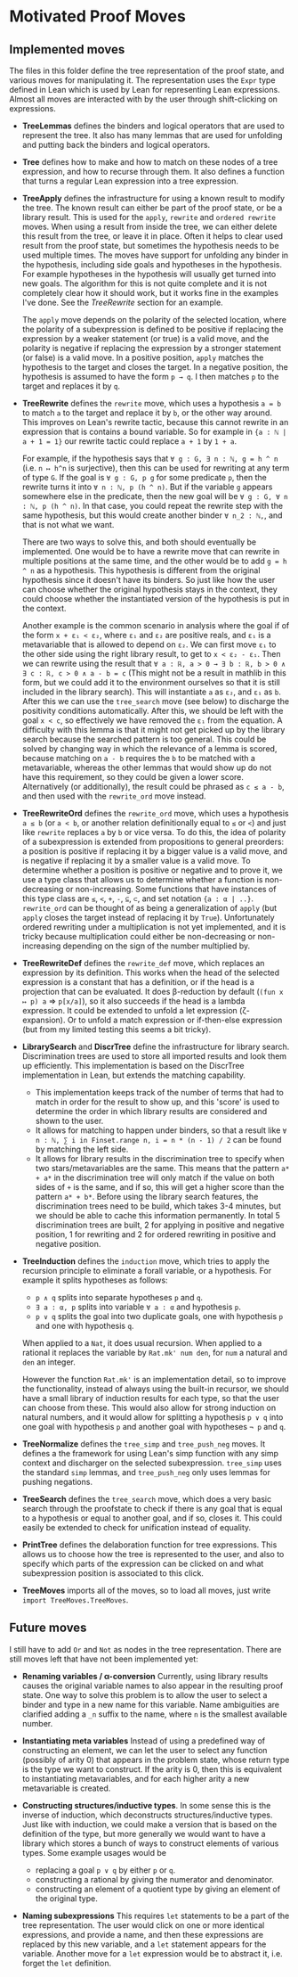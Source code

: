 # Motivated Proof Moves

## Implemented moves

The files in this folder define the tree representation of the proof state, and various moves for manipulating it. The representation uses the `Expr` type defined in Lean which is used by Lean for representing Lean expressions. Almost all moves are interacted with by the user through shift-clicking on expressions.

- **TreeLemmas** defines the binders and logical operators that are used to represent the tree. It also has many lemmas that are used for unfolding and putting back the binders and logical operators.

- **Tree** defines how to make and how to match on these nodes of a tree expression, and how to recurse through them. It also defines a function that turns a regular Lean expression into a tree expression.

- **TreeApply** defines the infrastructure for using a known result to modify the tree. The known result can either be part of the proof state, or be a library result. This is used for the `apply`, `rewrite` and `ordered rewrite` moves. When using a result from inside the tree, we can either delete this result from the tree, or leave it in place. Often it helps to clear used result from the proof state, but sometimes the hypothesis needs to be used multiple times. The moves have support for unfolding any binder in the hypothesis, including side goals and hypotheses in the hypothesis. For example hypotheses in the hypothesis will usually get turned into new goals. The algorithm for this is not quite complete and it is not completely clear how it should work, but it works fine in the examples I've done. See the *TreeRewrite* section for an example.

    The `apply` move depends on the polarity of the selected location, where the polarity of a subexpression is defined to be positive if replacing the expression by a weaker statement (or true) is a valid move, and the polarity is negative if replacing the expression by a stronger statement (or false) is a valid move. In a positive position, `apply` matches the hypothesis to the target and closes the target. In a negative position, the hypothesis is assumed to have the form `p → q`. I then matches `p` to the target and replaces it by `q`.

- **TreeRewrite** defines the `rewrite` move, which uses a hypothesis `a = b` to match `a` to the target and replace it by `b`, or the other way around. This improves on Lean's rewrite tactic, because this cannot rewrite in an expression that is contains a bound variable. So for example in `{a : ℕ | a + 1 = 1}` our rewrite tactic could replace `a + 1` by `1 + a`.

    For example, if the hypothesis says that `∀ g : G, ∃ n : ℕ, g = h ^ n` (i.e. `n ↦ h^n` is surjective), then this can be used for rewriting at any term of type `G`. If the goal is `∀ g : G, p g` for some predicate `p`, then the rewrite turns it into `∀ n : ℕ, p (h ^ n)`. But if the variable `g` appears somewhere else in the predicate, then the new goal will be `∀ g : G, ∀ n : ℕ, p (h ^ n)`. In that case, you could repeat the rewrite step with the same hypothesis, but this would create another binder `∀ n_2 : ℕ,`, and that is not what we want.
    
    There are two ways to solve this, and both should eventually be implemented. One would be to have a rewrite move that can rewrite in multiple positions at the same time, and the other would be to add `g = h ^ n` as a hypothesis. This hypothesis is different from the original hypothesis since it doesn't have its binders. So just like how the user can choose whether the original hypothesis stays in the context, they could choose whether the instantiated version of the hypothesis is put in the context.

    Another example is the common scenario in analysis where the goal if of the form `x + ε₁ < ε₂`, where `ε₁` and `ε₂` are positive reals, and `ε₁` is a metavariable that is allowed to depend on `ε₂`. We can first move `ε₁` to the other side using the right library result, to get to `x < ε₂ - ε₁`. Then we can rewrite using the result that `∀ a : ℝ, a > 0 → ∃ b : ℝ, b > 0 ∧ ∃ c : ℝ, c > 0 ∧ a - b = c` (This might not be a result in mathlib in this form, but we could add it to the environment ourselves so that it is still included in the library search). This will instantiate `a` as `ε₂`, and `ε₁` as `b`. After this we can use the `tree_search` move (see below) to discharge the positivity conditions automatically. After this, we should be left with the goal `x < c`, so effectively we have removed the `ε₁` from the equation. A difficulty with this lemma is that it might not get picked up by the library search because the searched pattern is too general. This could be solved by changing way in which the relevance of a lemma is scored, because matching on `a - b` requires the `b` to be matched with a metavariable, whereas the other lemmas that would show up do not have this requirement, so they could be given a lower score. Alternatively (or additionally), the result could be phrased as `c ≤ a - b`, and then used with the `rewrite_ord` move instead.

- **TreeRewriteOrd** defines the `rewrite_ord` move, which uses a hypothesis `a ≤ b` (or `a < b`, or another relation definitionally equal to `≤` or `<`) and just like `rewrite` replaces `a` by `b` or vice versa. To do this, the idea of polarity of a subexpression is extended from propositions to general preorders: a position is positive if replacing it by a bigger value is a valid move, and is negative if replacing it by a smaller value is a valid move. To determine whether a position is positive or negative and to prove it, we use a type class that allows us to determine whether a function is non-decreasing or non-increasing. Some functions that have instances of this type class are `≤`, `<`, `+`, `-`, `⊆`, `⊂`, and set notation `{a : α | ..}`. `rewrite_ord` can be thought of as being a generalization of `apply` (but `apply` closes the target instead of replacing it by `True`). Unfortunately ordered rewriting under a multiplication is not yet implemented, and it is tricky because multiplication could either be non-decreasing or non-increasing depending on the sign of the number multiplied by.

- **TreeRewriteDef** defines the `rewrite_def` move, which replaces an expression by its definition. This works when the head of the selected expression is a constant that has a definition, or if the head is a projection that can be evaluated. It does β-reduction by default (`(fun x  ↦ p) a` => `p[x/a]`), so it also succeeds if the head is a lambda expression. It could be extended to unfold a let expression (ζ-expansion). Or to unfold a match expression or if-then-else expression (but from my limited testing this seems a bit tricky).

- **LibrarySearch** and **DiscrTree** define the infrastructure for library search. Discrimination trees are used to store all imported results and look them up efficiently. This implementation is based on the DiscrTree implementation in Lean, but extends the matching capability.
    - This implementation keeps track of the number of terms that had to match in order for the result to show up, and this 'score' is used to determine the order in which library results are considered and shown to the user.
    - It allows for matching to happen under binders, so that a result like `∀ n : ℕ, ∑ i in Finset.range n, i = n * (n - 1) / 2` can be found by matching the left side.
    - It allows for library results in the discrimination tree to specify when two stars/metavariables are the same. This means that the pattern `a* + a*` in the discrimination tree will only match if the value on both sides of `+` is the same, and if so, this will get a higher score than the pattern `a* + b*`.
    Before using the library search features, the discrimination trees need to be build, which takes 3-4 minutes, but we should be able to cache this information permanently.
    In total 5 discrimination trees are built, 2 for applying in positive and negative position, 1 for rewriting and 2 for ordered rewriting in positive and negative position.

- **TreeInduction** defines the `induction` move, which tries to apply the recursion principle to eliminate a forall variable, or a hypothesis. For example it splits hypotheses as follows:

    - `p ∧ q` splits into separate hypotheses `p` and `q`.
    - `∃ a : α, p` splits into variable `∀ a : α` and hypothesis `p`.
    - `p ∨ q` splits the goal into two duplicate goals, one with hypothesis `p` and one with hypothesis `q`.

    When applied to a `Nat`, it does usual recursion. When applied to a rational it replaces the variable by `Rat.mk' num den`, for `num` a natural and `den` an integer.

    However the function `Rat.mk'` is an implementation detail, so to improve the functionality, instead of always using the built-in recursor, we should have a small library of induction results for each type, so that the user can choose from these. This would also allow for strong induction on natural numbers, and it would allow for splitting a hypothesis `p ∨ q` into one goal with hypothesis `p` and another goal with hypotheses `¬ p` and `q`.

- **TreeNormalize** defines the `tree_simp` and `tree_push_neg` moves. It defines a the framework for using Lean's simp function with any simp context and discharger on the selected subexpression. `tree_simp` uses the standard `simp` lemmas, and `tree_push_neg` only uses lemmas for pushing negations.

- **TreeSearch** defines the `tree_search` move, which does a very basic search through the proofstate to check if there is any goal that is equal to a hypothesis or equal to another goal, and if so, closes it. This could easily be extended to check for unification instead of equality.

- **PrintTree** defines the delaboration function for tree expressions. This allows us to choose how the tree is represented to the user, and also to specify which parts of the expression can be clicked on and what subexpression position is associated to this click.

- **TreeMoves** imports all of the moves, so to load all moves, just write `import TreeMoves.TreeMoves`.

## Future moves
I still have to add `Or` and `Not` as nodes in the tree representation. There are still moves left that have not been implemented yet:

- **Renaming variables / α-conversion** Currently, using library results causes the original variable names to also appear in the resulting proof state. One way to solve this problem is to allow the user to select a binder and type in a new name for this variable. Name ambiguities are clarified adding a `_n` suffix to the name, where `n` is the smallest available number.

- **Instantiating meta variables** Instead of using a predefined way of constructing an element, we can let the user to select any function (possibly of arity 0) that appears in the problem state, whose return type is the type we want to construct. If the arity is 0, then this is equivalent to instantiating metavariables, and for each higher arity a new metavariable is created.

- **Constructing structures/inductive types**. In some sense this is the inverse of induction, which deconstructs structures/inductive types. Just like with induction, we could make a version that is based on the definition of the type, but more generally we would want to have a library which stores a bunch of ways to construct elements of various types. Some example usages would be
    - replacing a goal `p ∨ q` by either `p` or `q`.
    - constructing a rational by giving the numerator and denominator.
    - constructing an element of a quotient type by giving an element of the original type.
    
- **Naming subexpressions** This requires `let` statements to be a part of the tree representation. The user would click on one or more identical expressions, and provide a name, and then these expressions are replaced by this new variable, and a `let` statement appears for the variable. Another move for a `let` expression would be to abstract it, i.e. forget the `let` definition.

